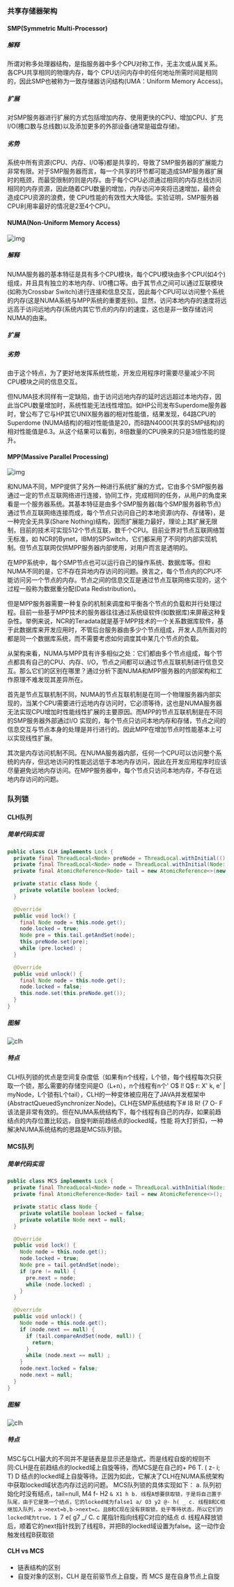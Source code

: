 ### 共享存储器架构

#### SMP(Symmetric Multi-Processor)

##### 解释

所谓对称多处理器结构，是指服务器中多个CPU对称工作，无主次或从属关系。各CPU共享相同的物理内存，每个 CPU访问内存中的任何地址所需时间是相同的，因此SMP也被称为一致存储器访问结构(UMA：Uniform Memory Access)。

##### 扩展

对SMP服务器进行扩展的方式包括增加内存、使用更快的CPU、增加CPU、扩充I/O(槽口数与总线数)以及添加更多的外部设备(通常是磁盘存储)。

##### 劣势

系统中所有资源(CPU、内存、I/O等)都是共享的，导致了SMP服务器的扩展能力非常有限。对于SMP服务器而言，每一个共享的环节都可能造成SMP服务器扩展时的瓶颈，而最受限制的则是内存。由于每个CPU必须通过相同的内存总线访问相同的内存资源，因此随着CPU数量的增加，内存访问冲突将迅速增加，最终会造成CPU资源的浪费，使 CPU性能的有效性大大降低。实验证明，SMP服务器CPU利用率最好的情况是2至4个CPU。 

#### NUMA(Non-Uniform Memory Access)

![img](https://i.loli.net/2021/04/06/wJGR4dzXBVKDpnQ.gif)

##### 解释

NUMA服务器的基本特征是具有多个CPU模块，每个CPU模块由多个CPU(如4个)组成，并且具有独立的本地内存、I/O槽口等。由于其节点之间可以通过互联模块(如称为Crossbar Switch)进行连接和信息交互，因此每个CPU可以访问整个系统的内存(这是NUMA系统与MPP系统的重要差别)。显然，访问本地内存的速度将远远高于访问远地内存(系统内其它节点的内存)的速度，这也是非一致存储访问NUMA的由来。

##### 扩展

##### 劣势

由于这个特点，为了更好地发挥系统性能，开发应用程序时需要尽量减少不同CPU模块之间的信息交互。

但NUMA技术同样有一定缺陷，由于访问远地内存的延时远远超过本地内存，因此当CPU数量增加时，系统性能无法线性增加。如HP公司发布Superdome服务器时，曾公布了它与HP其它UNIX服务器的相对性能值，结果发现，64路CPU的Superdome (NUMA结构)的相对性能值是20，而8路N4000(共享的SMP结构)的相对性能值是6.3。从这个结果可以看到，8倍数量的CPU换来的只是3倍性能的提升。

#### MPP(Massive Parallel Processing)

![img](https://i.loli.net/2021/04/06/BvH6lJQ9AasrDEC.gif)

和NUMA不同，MPP提供了另外一种进行系统扩展的方式，它由多个SMP服务器通过一定的节点互联网络进行连接，协同工作，完成相同的任务，从用户的角度来看是一个服务器系统。其基本特征是由多个SMP服务器(每个SMP服务器称节点)通过节点互联网络连接而成，每个节点只访问自己的本地资源(内存、存储等)，是一种完全无共享(Share Nothing)结构，因而扩展能力最好，理论上其扩展无限制，目前的技术可实现512个节点互联，数千个CPU。目前业界对节点互联网络暂无标准，如 NCR的Bynet，IBM的SPSwitch，它们都采用了不同的内部实现机制。但节点互联网仅供MPP服务器内部使用，对用户而言是透明的。

在MPP系统中，每个SMP节点也可以运行自己的操作系统、数据库等。但和NUMA不同的是，它不存在异地内存访问的问题。换言之，每个节点内的CPU不能访问另一个节点的内存。节点之间的信息交互是通过节点互联网络实现的，这个过程一般称为数据重分配(Data Redistribution)。

但是MPP服务器需要一种复杂的机制来调度和平衡各个节点的负载和并行处理过程。目前一些基于MPP技术的服务器往往通过系统级软件(如数据库)来屏蔽这种复杂性。举例来说，NCR的Teradata就是基于MPP技术的一个关系数据库软件，基于此数据库来开发应用时，不管后台服务器由多少个节点组成，开发人员所面对的都是同一个数据库系统，而不需要考虑如何调度其中某几个节点的负载。

从架构来看，NUMA与MPP具有许多相似之处：它们都由多个节点组成，每个节点都具有自己的CPU、内存、I/O，节点之间都可以通过节点互联机制进行信息交互。那么它们的区别在哪里？通过分析下面NUMA和MPP服务器的内部架构和工作原理不难发现其差异所在。

首先是节点互联机制不同，NUMA的节点互联机制是在同一个物理服务器内部实现的，当某个CPU需要进行远地内存访问时，它必须等待，这也是NUMA服务器无法实现CPU增加时性能线性扩展的主要原因。而MPP的节点互联机制是在不同的SMP服务器外部通过I/O 实现的，每个节点只访问本地内存和存储，节点之间的信息交互与节点本身的处理是并行进行的。因此MPP在增加节点时性能基本上可以实现线性扩展。

其次是内存访问机制不同。在NUMA服务器内部，任何一个CPU可以访问整个系统的内存，但远地访问的性能远远低于本地内存访问，因此在开发应用程序时应该尽量避免远地内存访问。在MPP服务器中，每个节点只访问本地内存，不存在远地内存访问的问题。

### 队列锁

#### CLH队列

##### 简单代码实现

```java
public class CLH implements Lock {
  private final ThreadLocal<Node> preNode = ThreadLocal.withInitial(() -> null);
  private final ThreadLocal<Node> node = ThreadLocal.withInitial(Node::new);
  private final AtomicReference<Node> tail = new AtomicReference<>(new Node());

  private static class Node {
    private volatile boolean locked;
  }

  @Override
  public void lock() {
    final Node node = this.node.get();
    node.locked = true;
    Node pre = this.tail.getAndSet(node);
    this.preNode.set(pre);
    while (pre.locked) ;
  }

  @Override
  public void unlock() {
    final Node node = this.node.get();
    node.locked = false;
    this.node.set(this.preNode.get());
  }
}
```

##### 图解

![clh](https://i.loli.net/2021/04/06/dg8ywH2lNEjKVDe.png)

##### 特点

CLH队列锁的优点是空间复杂度低（如果有n个线程，L个锁，每个线程每次只获取一个锁，那么需要的存储空间是O（L+n），n个线程有n个' O$ l! Q$ r: X' k, e' |
myNode，L个锁有L个tail），CLH的一种变体被应用在了JAVA并发框架中(AbstractQueuedSynchronizer.Node)。CLH在SMP系统结构下# I8 R! {7 O- F
该法是非常有效的。但在NUMA系统结构下，每个线程有自己的内存，如果前趋结点的内存位置比较远，自旋判断前趋结点的locked域，性能
将大打折扣，一种解决NUMA系统结构的思路是MCS队列锁。

#### MCS队列

##### 简单代码实现

```java
public class MCS implements Lock {
  private final ThreadLocal<Node> node = ThreadLocal.withInitial(Node::new);
  private final AtomicReference<Node> tail = new AtomicReference<>();

  private static class Node {
    private volatile boolean locked = false;
    private volatile Node next = null;
  }

  @Override
  public void lock() {
    Node node = this.node.get();
    node.locked = true;
    Node pre = tail.getAndSet(node);
    if (pre != null) {
      pre.next = node;
      while (node.locked) ;
    }
  }

  @Override
  public void unlock() {
    Node node = this.node.get();
    if (node.next == null) {
      if (tail.compareAndSet(node, null)) {
        return;
      }
      while (node.next == null) ;
    }
    node.next.locked = false;
    node.next = null;
  }
}
```

##### 图解

![clh](https://i.loli.net/2021/04/06/M3IAGSz8tdnaCUq.png)

##### 特点

MSC与CLH最大的不同并不是链表是显示还是隐式，而是线程自旋的规则不同:CLH是在前趋结点的locked域上自旋等待，而MCS是在自己的+ P6 T. \( z- i; T) D
结点的locked域上自旋等待。正因为如此，它解决了CLH在NUMA系统架构中获取locked域状态内存过远的问题。
MCS队列锁的具体实现如下：
a. 队列初始化时没有结点，tail=null, M4 f- H2 `& X1 h
b. 线程A想要获取锁，于是将自己置于队尾，由于它是第一个结点，它的locked域为false1 a/ O3 y2 @- h( _
c. 线程B和C相继加入队列，a->next=b,b->next=c。且B和C现在没有获取锁，处于等待状态，所以它们的locked域为true，1 `7 e( g7 _/ C. c
尾指针指向线程C对应的结点
d. 线程A释放锁后，顺着它的next指针找到了线程B，并把B的locked域设置为false。这一动作会触发线程B获取锁

#### CLH vs MCS

- 链表结构的区别
- 自旋对象的区别，CLH 是在前驱节点上自旋，而 MCS 是在自身节点上自旋